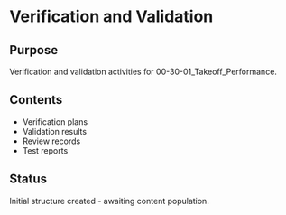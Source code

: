 # Verification and Validation

## Purpose
Verification and validation activities for 00-30-01_Takeoff_Performance.

## Contents
- Verification plans
- Validation results
- Review records
- Test reports

## Status
Initial structure created - awaiting content population.
